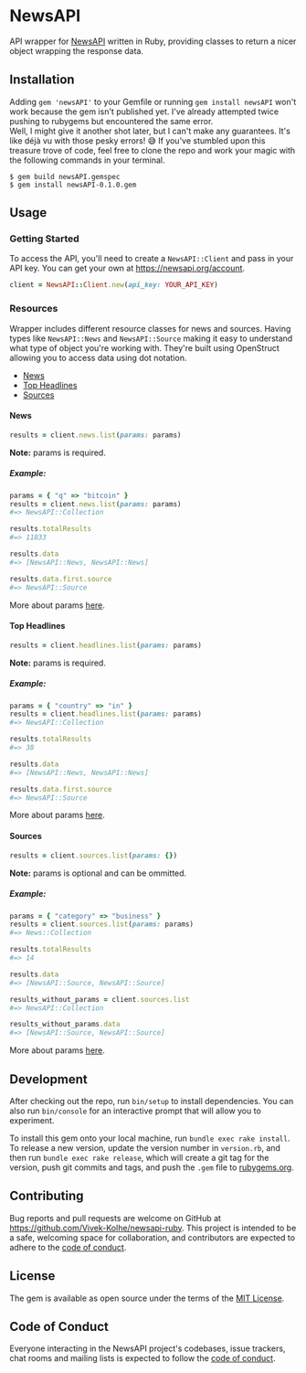 # NewsAPI

API wrapper for [NewsAPI](https://newsapi.org/) written in Ruby, providing classes to return a nicer object wrapping the response data.

## Installation

Adding `gem 'newsAPI'` to your Gemfile or running `gem install newsAPI` won't work because the gem isn't published yet. I've already attempted twice pushing to rubygems but encountered the same error. \
Well, I might give it another shot later, but I can't make any guarantees. It's like déjà vu with those pesky errors! 😅 If you've stumbled upon this treasure trove of code, feel free to clone the repo and work your magic with the following commands in your terminal.
```console
$ gem build newsAPI.gemspec
$ gem install newsAPI-0.1.0.gem
```

[comment]: <> (Add this line to your application's Gemfile:)

[comment]: <> (```ruby)
[comment]: <> (gem 'newsAPI')
[comment]: <> (```)

[comment]: <> (And then execute:)

 [comment]: <> (   $ bundle install)

[comment]: <> (Or install it yourself as:)

 [comment]: <> (   $ gem install newsAPI)

## Usage

### Getting Started
To access the API, you'll need to create a `NewsAPI::Client` and pass in your API key. You can get your own at https://newsapi.org/account.
```ruby
client = NewsAPI::Client.new(api_key: YOUR_API_KEY)
```

### Resources
Wrapper includes different resource classes for news and sources. Having types like `NewsAPI::News` and `NewsAPI::Source` making it easy to understand what type of object you're working with. They're built using OpenStruct allowing you to access data using dot notation.

- [News](https://github.com/Vivek-Kolhe/newsapi-ruby#news)
- [Top Headlines](https://github.com/Vivek-Kolhe/newsapi-ruby#top-headlines)
- [Sources](https://github.com/Vivek-Kolhe/newsapi-ruby#sources)

#### News
```ruby
results = client.news.list(params: params)
```
**Note:** params is required. 
##### Example:
```ruby
params = { "q" => "bitcoin" }
results = client.news.list(params: params)
#=> NewsAPI::Collection

results.totalResults
#=> 11833

results.data
#=> [NewsAPI::News, NewsAPI::News]

results.data.first.source
#=> NewsAPI::Source
```
More about params [here](https://newsapi.org/docs/endpoints/everything).

#### Top Headlines
```ruby
results = client.headlines.list(params: params)
```
**Note:** params is required. 
##### Example:
```ruby
params = { "country" => "in" }
results = client.headlines.list(params: params)
#=> NewsAPI::Collection

results.totalResults
#=> 38

results.data
#=> [NewsAPI::News, NewsAPI::News]

results.data.first.source
#=> NewsAPI::Source
```
More about params [here](https://newsapi.org/docs/endpoints/top-headlines).

#### Sources
```ruby
results = client.sources.list(params: {})
```
**Note:** params is optional and can be ommitted.
##### Example:
```ruby
params = { "category" => "business" }
results = client.sources.list(params: params)
#=> News::Collection

results.totalResults
#=> 14

results.data
#=> [NewsAPI::Source, NewsAPI::Source]

results_without_params = client.sources.list
#=> NewsAPI::Collection

results_without_params.data
#=> [NewsAPI::Source, NewsAPI::Source]
```
More about params [here](https://newsapi.org/docs/endpoints/sources).

## Development

After checking out the repo, run `bin/setup` to install dependencies. You can also run `bin/console` for an interactive prompt that will allow you to experiment.

To install this gem onto your local machine, run `bundle exec rake install`. To release a new version, update the version number in `version.rb`, and then run `bundle exec rake release`, which will create a git tag for the version, push git commits and tags, and push the `.gem` file to [rubygems.org](https://rubygems.org).

## Contributing

Bug reports and pull requests are welcome on GitHub at https://github.com/Vivek-Kolhe/newsapi-ruby. This project is intended to be a safe, welcoming space for collaboration, and contributors are expected to adhere to the [code of conduct](https://github.com/Vivek-Kolhe/newsapi-ruby/blob/main/CODE_OF_CONDUCT.md).


## License

The gem is available as open source under the terms of the [MIT License](https://opensource.org/licenses/MIT).

## Code of Conduct

Everyone interacting in the NewsAPI project's codebases, issue trackers, chat rooms and mailing lists is expected to follow the [code of conduct](https://github.com/Vivek-Kolhe/newsapi-ruby/blob/main/CODE_OF_CONDUCT.mdd).
